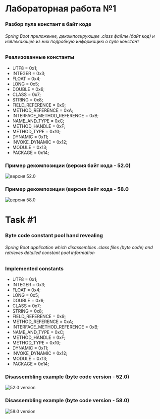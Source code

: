 # Лабораторная работа №1
### Разбор пула констант в байт коде

###### Spring Boot приложение, декомпозирующее .class файлы (байт код) и извлекающее из них подробную информацию о пуле констант

### Реализованные константы
* UTF8 = 0x1;
* INTEGER = 0x3;
* FLOAT = 0x4;
* LONG = 0x5;
* DOUBLE = 0x6;
* CLASS = 0x7;
* STRING = 0x8;
* FIELD_REFERENCE = 0x9;
* METHOD_REFERENCE = 0xA;
* INTERFACE_METHOD_REFERENCE = 0xB;
* NAME_AND_TYPE = 0xC;
* METHOD_HANDLE = 0xF;
* METHOD_TYPE = 0x10;
* DYNAMIC = 0x11;
* INVOKE_DYNAMIC = 0x12;
* MODULE = 0x13;
* PACKAGE = 0x14;

### Пример декомпозиции (версия байт кода - 52.0)
![](https://github.com/beryanow/java_optimization_labs/blob/master/Lab_1%20(Constant%20Pool%20Hand%20Revealing)/screenshots/Hello%20World%20Class%20Analysis.png?raw=true "версия 52.0")

### Пример декомпозиции (версия байт кода - 58.0
![](https://github.com/beryanow/java_optimization_labs/blob/master/Lab_1%20(Constant%20Pool%20Hand%20Revealing)/screenshots/Constant%20Class%20Analysis.png?raw=true "версия 58.0")

# Task #1
### Byte code constant pool hand revealing

###### Spring Boot application which disassembles .class files (byte code) and retrieves detailed constant pool information 

### Implemented constants
* UTF8 = 0x1;
* INTEGER = 0x3;
* FLOAT = 0x4;
* LONG = 0x5;
* DOUBLE = 0x6;
* CLASS = 0x7;
* STRING = 0x8;
* FIELD_REFERENCE = 0x9;
* METHOD_REFERENCE = 0xA;
* INTERFACE_METHOD_REFERENCE = 0xB;
* NAME_AND_TYPE = 0xC;
* METHOD_HANDLE = 0xF;
* METHOD_TYPE = 0x10;
* DYNAMIC = 0x11;
* INVOKE_DYNAMIC = 0x12;
* MODULE = 0x13;
* PACKAGE = 0x14;

### Disassembling example (byte code version - 52.0)
![](https://github.com/beryanow/java_optimization_labs/blob/master/Lab_1%20(Constant%20Pool%20Hand%20Revealing)/screenshots/Hello%20World%20Class%20Analysis.png?raw=true "52.0 version")

### Disassembling example (byte code version - 58.0)
![](https://github.com/beryanow/java_optimization_labs/blob/master/Lab_1%20(Constant%20Pool%20Hand%20Revealing)/screenshots/Constant%20Class%20Analysis.png?raw=true "58.0 version")
